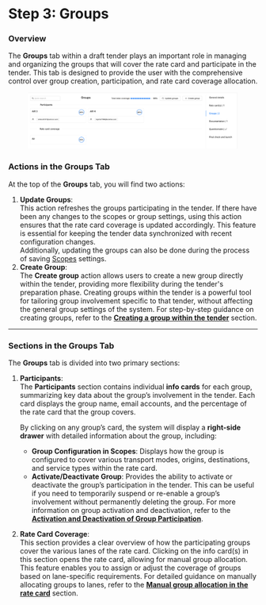 # Step 3: Groups

### Overview

The **Groups** tab within a draft tender plays an important role in managing and organizing the groups that will cover the rate card and participate in the tender. This tab is designed to provide the user with the comprehensive control over group creation, participation, and rate card coverage allocation.

<figure><img src="../../../../../.gitbook/assets/Draft tender1.png" alt=""><figcaption></figcaption></figure>

### **Actions in the Groups Tab**

At the top of the **Groups** tab, you will find two actions:

1. **Update Groups**:\
   This action refreshes the groups participating in the tender. If there have been any changes to the scopes or group settings, using this action ensures that the rate card coverage is updated accordingly. This feature is essential for keeping the tender data synchronized with recent configuration changes.\
   Additionally, updating the groups can also be done during the process of saving [Scopes](../../../../settings/groups-and-scopes/scopes.md#save) settings.
2. **Create Group**:\
   The **Create group** action allows users to create a new group directly within the tender, providing more flexibility during the tender's preparation phase. Creating groups within the tender is a powerful tool for tailoring group involvement specific to that tender, without affecting the general group settings of the system. For step-by-step guidance on creating groups, refer to the [**Creating a group within the tender**](creating-a-group-within-the-tender.md) section.

***

### **Sections in the Groups Tab**

The **Groups** tab is divided into two primary sections:

1.  **Participants**:\
    The **Participants** section contains individual **info cards** for each group, summarizing key data about the group’s involvement in the tender. Each card displays the group name, email accounts, and the percentage of the rate card that the group covers.

    By clicking on any group’s card, the system will display a **right-side drawer** with detailed information about the group, including:

    * **Group Configuration in Scopes**: Displays how the group is configured to cover various transport modes, origins, destinations, and service types within the rate card.
    * **Activate/Deactivate Group**: Provides the ability to activate or deactivate the group’s participation in the tender. This can be useful if you need to temporarily suspend or re-enable a group’s involvement without permanently deleting the group. For more information on group activation and deactivation, refer to the [**Activation and Deactivation of Group Participation**](rate-card-coverage.md#activation-and-deactivation-of-group-participation).
2. **Rate Card Coverage**:\
   This section provides a clear overview of how the participating groups cover the various lanes of the rate card. Clicking on the info card(s) in this section opens the rate card, allowing for manual group allocation. This feature enables you to assign or adjust the coverage of groups based on lane-specific requirements. For detailed guidance on manually allocating groups to lanes, refer to the [**Manual group allocation in the rate card**](manual-group-allocation-in-the-rate-card.md) section.
